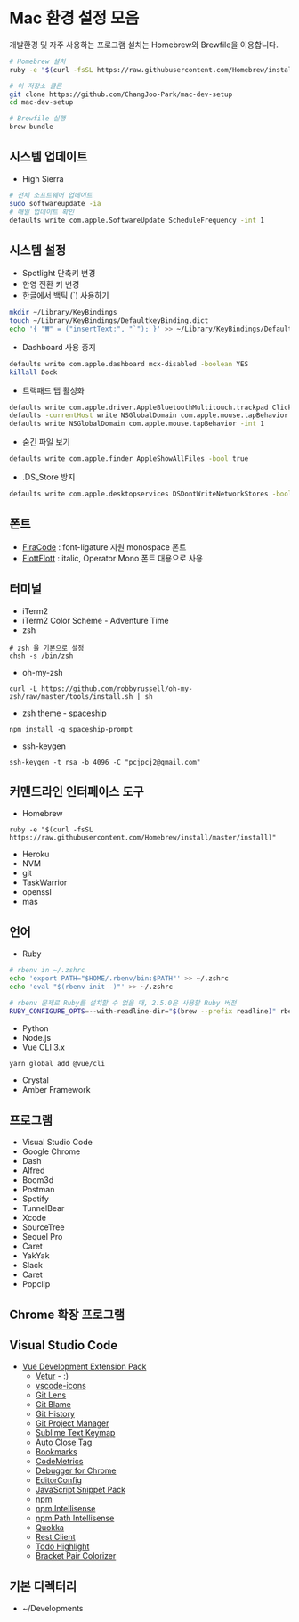 # Mac 환경 설정 모음

개발환경 및 자주 사용하는 프로그램 설치는 Homebrew와 Brewfile을 이용합니다.

```bash
# Homebrew 설치
ruby -e "$(curl -fsSL https://raw.githubusercontent.com/Homebrew/install/master/install)"

# 이 저장소 클론
git clone https://github.com/ChangJoo-Park/mac-dev-setup
cd mac-dev-setup

# Brewfile 실행
brew bundle
```

## 시스템 업데이트

  - High Sierra

```bash
# 전체 소프트웨어 업데이트
sudo softwareupdate -ia 
# 매일 업데이트 확인
defaults write com.apple.SoftwareUpdate ScheduleFrequency -int 1
```

## 시스템 설정

  - Spotlight 단축키 변경
  - 한영 전환 키 변경
  - 한글에서 백틱 (`) 사용하기
```bash
mkdir ~/Library/KeyBindings
touch ~/Library/KeyBindings/DefaultkeyBinding.dict
echo '{ "₩" = ("insertText:", "`"); }' >> ~/Library/KeyBindings/DefaultkeyBinding.dict
```

  - Dashboard 사용 중지 
```bash
defaults write com.apple.dashboard mcx-disabled -boolean YES 
killall Dock 
```

  - 트랙패드 탭 활성화
```bash
defaults write com.apple.driver.AppleBluetoothMultitouch.trackpad Clicking -bool true
defaults -currentHost write NSGlobalDomain com.apple.mouse.tapBehavior -int 1
defaults write NSGlobalDomain com.apple.mouse.tapBehavior -int 1
```

  - 숨긴 파일 보기
```bash
defaults write com.apple.finder AppleShowAllFiles -bool true
```
  
  - .DS_Store 방지
```bash
defaults write com.apple.desktopservices DSDontWriteNetworkStores -bool true
```

## 폰트

  - [FiraCode](https://github.com/tonsky/FiraCode) : font-ligature 지원 monospace 폰트
  - [FlottFlott](http://www.dafont.com/flottflott.font) : italic, Operator Mono 폰트 대용으로 사용


## 터미널

  - iTerm2
  - iTerm2 Color Scheme - Adventure Time
  - zsh
```
# zsh 을 기본으로 설정
chsh -s /bin/zsh
```
  - oh-my-zsh
```
curl -L https://github.com/robbyrussell/oh-my-zsh/raw/master/tools/install.sh | sh
```
  - zsh theme - [spaceship](https://github.com/denysdovhan/spaceship-zsh-theme)
```
npm install -g spaceship-prompt
```
  - ssh-keygen
```
ssh-keygen -t rsa -b 4096 -C "pcjpcj2@gmail.com"
```


## 커맨드라인 인터페이스 도구

  - Homebrew
```
ruby -e "$(curl -fsSL https://raw.githubusercontent.com/Homebrew/install/master/install)"
```
  - Heroku
  - NVM
  - git
  - TaskWarrior
  - openssl
  - mas


## 언어

  - Ruby
```bash
# rbenv in ~/.zshrc
echo 'export PATH="$HOME/.rbenv/bin:$PATH"' >> ~/.zshrc
echo 'eval "$(rbenv init -)"' >> ~/.zshrc

# rbenv 문제로 Ruby를 설치할 수 없을 때, 2.5.0은 사용할 Ruby 버전
RUBY_CONFIGURE_OPTS=--with-readline-dir="$(brew --prefix readline)" rbenv install 2.5.0
```
  - Python 
  - Node.js
  - Vue CLI 3.x
```bash
yarn global add @vue/cli
```
  - Crystal
  - Amber Framework

## 프로그램
  
  - Visual Studio Code
  - Google Chrome
  - Dash
  - Alfred
  - Boom3d
  - Postman
  - Spotify
  - TunnelBear
  - Xcode
  - SourceTree
  - Sequel Pro
  - Caret
  - YakYak
  - Slack
  - Caret
  - Popclip


## Chrome 확장 프로그램

## Visual Studio Code

  - [Vue Development Extension Pack](https://marketplace.visualstudio.com/items?itemName=changjoo-park.vscode-vue-devpack)
    - [Vetur](https://marketplace.visualstudio.com/items?itemName=octref.vetur) - :)
    - [vscode-icons](https://marketplace.visualstudio.com/items?itemName=robertohuertasm.vscode-icons)
    - [Git Lens](https://marketplace.visualstudio.com/items?itemName=eamodio.gitlens)
    - [Git Blame](https://marketplace.visualstudio.com/items?itemName=waderyan.gitblame)
    - [Git History](https://marketplace.visualstudio.com/items?itemName=donjayamanne.githistory)
    - [Git Project Manager](https://marketplace.visualstudio.com/items?itemName=felipecaputo.git-project-manager)
    - [Sublime Text Keymap](https://marketplace.visualstudio.com/items?itemName=ms-vscode.sublime-keybindings)
    - [Auto Close Tag](https://marketplace.visualstudio.com/items?itemName=formulahendry.auto-close-tag)
    - [Bookmarks](https://marketplace.visualstudio.com/items?itemName=alefragnani.bookmarks)
    - [CodeMetrics](https://marketplace.visualstudio.com/items?itemName=kisstkondoros.vscode-codemetrics)
    - [Debugger for Chrome](https://marketplace.visualstudio.com/items?itemName=msjsdiag.debugger-for-chrome)
    - [EditorConfig](https://marketplace.visualstudio.com/items?itemName=EditorConfig.EditorConfig)
    - [JavaScript Snippet Pack](https://marketplace.visualstudio.com/items?itemName=xabikos.javascriptsnippets)
    - [npm](https://marketplace.visualstudio.com/items?itemName=eg2.vscode-npm-script)
    - [npm Intellisense](https://marketplace.visualstudio.com/items?itemName=christian-kohler.npm-intellisense)
    - [npm Path Intellisense](https://marketplace.visualstudio.com/items?itemName=christian-kohler.path-intellisense)
    - [Quokka](https://marketplace.visualstudio.com/items?itemName=WallabyJs.quokka-vscode)
    - [Rest Client](https://marketplace.visualstudio.com/items?itemName=humao.rest-client)
    - [Todo Highlight](https://marketplace.visualstudio.com/items?itemName=wayou.vscode-todo-highlight)
    - [Bracket Pair Colorizer](https://marketplace.visualstudio.com/items?itemName=CoenraadS.bracket-pair-colorizer)


## 기본 디렉터리
  - ~/Developments
